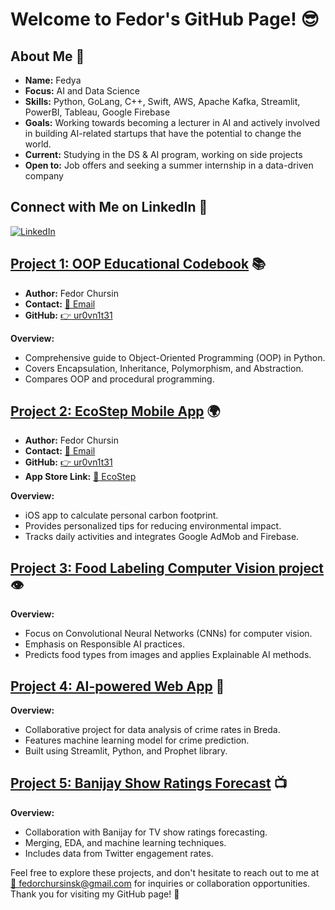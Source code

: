 # Welcome to Fedor's GitHub Page! 😎

## About Me 🚀
- **Name:** Fedya
- **Focus:** AI and Data Science
- **Skills:** Python, GoLang, C++, Swift, AWS, Apache Kafka, Streamlit, PowerBI, Tableau, Google Firebase
- **Goals:** Working towards becoming a lecturer in AI and actively involved in building AI-related startups that have the potential to change the world.
- **Current:** Studying in the DS & AI program, working on side projects
- **Open to:** Job offers and seeking a summer internship in a data-driven company 

## Connect with Me on LinkedIn 💼
[![LinkedIn](https://img.shields.io/badge/LinkedIn-Connect-blue?style=for-the-badge&logo=linkedin)](https://www.linkedin.com/in/fedor-chursin-17370224b)

## [Project 1: OOP Educational Codebook](https://github.com/ur0vn1t31/OOP-Educational-Notebook) 📚
- **Author:** Fedor Chursin
- **Contact:** [📧 Email](mailto:fedorchursinsk@gmail.com)
- **GitHub:** [👉 ur0vn1t31](https://github.com/ur0vn1t31)

**Overview:**
- Comprehensive guide to Object-Oriented Programming (OOP) in Python.
- Covers Encapsulation, Inheritance, Polymorphism, and Abstraction.
- Compares OOP and procedural programming.

## [Project 2: EcoStep Mobile App](https://github.com/ur0vn1t31/EcoStep-Mobile-iOS-App) 🌍
- **Author:** Fedor Chursin
- **Contact:** [📧 Email](mailto:fedorchursinsk@gmail.com)
- **GitHub:** [👉 ur0vn1t31](https://github.com/ur0vn1t31)
- **App Store Link:** [📱 EcoStep](https://appstore.com/ecostep)

**Overview:**
- iOS app to calculate personal carbon footprint.
- Provides personalized tips for reducing environmental impact.
- Tracks daily activities and integrates Google AdMob and Firebase.

## [Project 3: Food Labeling Computer Vision project](https://github.com/ur0vn1t31/Computer-Vision-POC-Project) 👁️
**Overview:**
- Focus on Convolutional Neural Networks (CNNs) for computer vision.
- Emphasis on Responsible AI practices.
- Predicts food types from images and applies Explainable AI methods.

## [Project 4: AI-powered Web App](https://github.com/ur0vn1t31/Municipality-AI-Powered-Web-App) 🚓
**Overview:**
- Collaborative project for data analysis of crime rates in Breda.
- Features machine learning model for crime prediction.
- Built using Streamlit, Python, and Prophet library.

## [Project 5: Banijay Show Ratings Forecast](https://github.com/ur0vn1t31/Banijay-Rating-Forecast) 📺
**Overview:**
- Collaboration with Banijay for TV show ratings forecasting.
- Merging, EDA, and machine learning techniques.
- Includes data from Twitter engagement rates.

Feel free to explore these projects, and don't hesitate to reach out to me at [📧 fedorchursinsk@gmail.com](mailto:fedorchursinsk@gmail.com) for inquiries or collaboration opportunities. Thank you for visiting my GitHub page! 🙌


<!--
**ur0vn1t31/ur0vn1t31** is a ✨ _special_ ✨ repository because its `README.md` (this file) appears on your GitHub profile.

Here are some ideas to get you started:

- 🔭 I’m currently working on ...
- 🌱 I’m currently learning ...
- 👯 I’m looking to collaborate on ...
- 🤔 I’m looking for help with ...
- 💬 Ask me about ...
- 📫 How to reach me: ...
- 😄 Pronouns: ...
- ⚡ Fun fact: ...
-->
